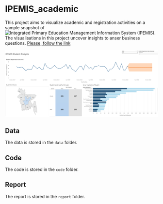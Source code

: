 # IPEMIS_academic

This project aims to visualize academic and registration activities on a sample snapshot of ![Integrated Primary Education Management Information System (IPEMIS)](https://ipemis.dpe.gov.bd/). The visualisations in this project uncover insights to anser business questions. [Please, follow the link](https://public.tableau.com/views/IPEMISSTUDENTREGISTRATION/Dashboard1?:language=en-US&:sid=&:redirect=auth&:display_count=n&:origin=viz_share_link)

![Alt text](Image/Preview.png)


## Data

The data is stored in the `data` folder.

## Code

The code is stored in the `code` folder.

## Report

The report is stored in the `report` folder.
